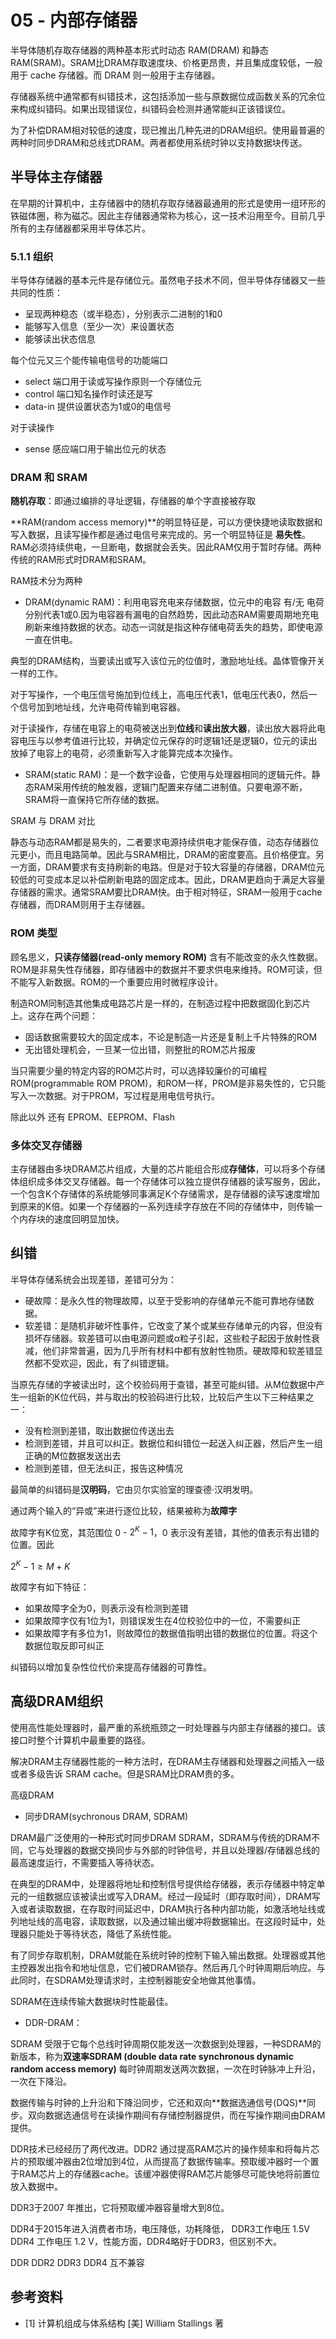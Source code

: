 # 05 - 内部存储器

半导体随机存取存储器的两种基本形式时动态 RAM(DRAM) 和静态RAM(SRAM)。SRAM比DRAM存取速度块、价格更昂贵，并且集成度较低，一般用于 cache 存储器。而 DRAM 则一般用于主存储器。

存储器系统中通常都有纠错技术，这包括添加一些与原数据位成函数关系的冗余位来构成纠错码。如果出现错误位，纠错码会检测并通常能纠正该错误位。

为了补偿DRAM相对较低的速度，现已推出几种先进的DRAM组织。使用最普遍的两种时同步DRAM和总线式DRAM。两者都使用系统时钟以支持数据块传送。

## 半导体主存储器

在早期的计算机中，主存储器中的随机存取存储器最通用的形式是使用一组环形的铁磁体圈，称为磁芯。因此主存储器通常称为核心，这一技术沿用至今。目前几乎所有的主存储器都采用半导体芯片。

### 5.1.1 组织

半导体存储器的基本元件是存储位元。虽然电子技术不同，但半导体存储器又一些共同的性质：

- 呈现两种稳态（或半稳态），分别表示二进制的1和0
- 能够写入信息（至少一次）来设置状态
- 能够读出状态信息

每个位元又三个能传输电信号的功能端口

- select 端口用于读或写操作原则一个存储位元
- control 端口知名操作时读还是写
- data-in 提供设置状态为1或0的电信号

对于读操作

- sense 感应端口用于输出位元的状态

### DRAM 和 SRAM

**随机存取**：即通过编排的寻址逻辑，存储器的单个字直接被存取

**RAM(random access memory)**的明显特征是，可以方便快捷地读取数据和写入数据，且读写操作都是通过电信号来完成的。另一个明显特征是 **易失性**。RAM必须持续供电，一旦断电，数据就会丢失。因此RAM仅用于暂时存储。两种传统的RAM形式时DRAM和SRAM。

RAM技术分为两种

- DRAM(dynamic RAM)：利用电容充电来存储数据，位元中的电容 有/无 电荷分别代表1或0.因为电容器有漏电的自然趋势，因此动态RAM需要周期地充电刷新来维持数据的状态。动态一词就是指这种存储电荷丢失的趋势，即使电源一直在供电。

典型的DRAM结构，当要读出或写入该位元的位值时，激励地址线。晶体管像开关一样的工作。

对于写操作，一个电压信号施加到位线上，高电压代表1，低电压代表0，然后一个信号加到地址线，允许电荷传输到电容器。

对于读操作，存储在电容上的电荷被送出到**位线**和**读出放大器**，读出放大器将此电容电压与以参考值进行比较，并确定位元保存的时逻辑1还是逻辑0，位元的读出放掉了电容上的电荷，必须重新写入才能算完成本次操作。

- SRAM(static RAM)：是一个数字设备，它使用与处理器相同的逻辑元件。静态RAM采用传统的触发器，逻辑门配置来存储二进制值。只要电源不断，SRAM将一直保持它所存储的数据。

SRAM 与 DRAM 对比

静态与动态RAM都是易失的，二者要求电源持续供电才能保存值，动态存储器位元更小，而且电路简单。因此与SRAM相比，DRAM的密度要高。且价格便宜。另一方面，DRAM要求有支持刷新的电路。但是对于较大容量的存储器，DRAM位元较低的可变成本足以补偿刷新电路的固定成本。因此，DRAM更趋向于满足大容量存储器的需求。通常SRAM要比DRAM快。由于相对特征，SRAM一般用于cache 存储器，而DRAM则用于主存储器。

### ROM 类型

顾名思义，**只读存储器(read-only memory ROM)** 含有不能改变的永久性数据。ROM是非易失性存储器，即存储器中的数据并不要求供电来维持。ROM可读，但不能写入新数据。ROM的一个重要应用时微程序设计。

制造ROM同制造其他集成电路芯片是一样的，在制造过程中把数据固化到芯片上。这存在两个问题：

- 固话数据需要较大的固定成本，不论是制造一片还是复制上千片特殊的ROM
- 无出错处理机会，一旦某一位出错，则整批的ROM芯片报废

当只需要少量的特定内容的ROM芯片时，可以选择较廉价的可编程ROM(programmable ROM PROM)，和ROM一样，PROM是非易失性的，它只能写入一次数据。对于PROM，写过程是用电信号执行。

除此以外 还有 EPROM、EEPROM、Flash

### 多体交叉存储器

主存储器由多块DRAM芯片组成，大量的芯片能组合形成**存储体**，可以将多个存储体组织成多体交叉存储器。每一个存储体可以独立提供存储器的读写服务，因此，一个包含K个存储体的系统能够同事满足K个存储需求，是存储器的读写速度增加到原来的K倍。如果一个存储器的一系列连续字存放在不同的存储体中，则传输一个内存块的速度回明显加快。

## 纠错

半导体存储系统会出现差错，差错可分为：

- 硬故障：是永久性的物理故障，以至于受影响的存储单元不能可靠地存储数据。
- 软差错：是随机非破坏性事件，它改变了某个或某些存储单元的内容，但没有损坏存储器。软差错可以由电源问题或α粒子引起，这些粒子起因于放射性衰减，他们非常普遍，因为几乎所有材料中都有放射性物质。硬故障和软差错显然都不受欢迎，因此，有了纠错逻辑。

当原先存储的字被读出时，这个校验码用于查错，甚至可能纠错。从M位数据中产生一组新的K位代码，并与取出的校验码进行比较，比较后产生以下三种结果之一：

- 没有检测到差错，取出数据位传送出去
- 检测到差错，并且可以纠正。数据位和纠错位一起送入纠正器，然后产生一组正确的M位数据发送出去
- 检测到差错，但无法纠正，报告这种情况

最简单的纠错码是**汉明码**，它由贝尔实验室的理查德·汉明发明。

通过两个输入的“异或”来进行逐位比较，结果被称为**故障字**

故障字有K位宽，其范围位 0 - $2^K-1$，0 表示没有差错，其他的值表示有出错的位置。因此

$2^K-1 \ge M + K$

故障字有如下特征：
- 如果故障字全为0，则表示没有检测到差错
- 如果故障字仅有1位为1，则错误发生在4位校验位中的一位，不需要纠正
- 如果故障字有多位为1，则故障位的数据值指明出错的数据位的位置。将这个数据位取反即可纠正

纠错码以增加复杂性位代价来提高存储器的可靠性。

## 高级DRAM组织

使用高性能处理器时，最严重的系统瓶颈之一时处理器与内部主存储器的接口。该接口时整个计算机中最重要的路径。

解决DRAM主存储器性能的一种方法时，在DRAM主存储器和处理器之间插入一级或者多级告诉 SRAM cache。但是SRAM比DRAM贵的多。

高级DRAM

- 同步DRAM(sychronous DRAM, SDRAM)

DRAM最广泛使用的一种形式时同步DRAM SDRAM，SDRAM与传统的DRAM不同，它与处理器的数据交换同步与外部的时钟信号，并且以处理器/存储器总线的最高速度运行，不需要插入等待状态。

在典型的DRAM中，处理器将地址和控制信号提供给存储器，表示存储器中特定单元的一组数据应该被读出或写入DRAM。经过一段延时（即存取时间），DRAM写入或者读取数据，在存取时间延迟中，DRAM执行各种内部功能，如激活地址线或列地址线的高电容，读取数据，以及通过输出缓冲将数据输出。在这段时延中，处理器只能处于等待状态，降低了系统性能。

有了同步存取机制，DRAM就能在系统时钟的控制下输入输出数据。处理器或其他主控器发出指令和地址信息，它们被DRAM锁存。然后再几个时钟周期后响应。与此同时，在SDRAM处理请求时，主控制器能安全地做其他事情。

SDRAM在连续传输大数据块时性能最佳。

- DDR-DRAM：

SDRAM 受限于它每个总线时钟周期仅能发送一次数据到处理器，一种SDRAM的新版本，称为**双速率SDRAM (double data rate synchronous dynamic random access memory)** 每时钟周期发送两次数据，一次在时钟脉冲上升沿，一次在下降沿。

数据传输与时钟的上升沿和下降沿同步，它还和双向**数据选通信号(DQS)**同步。双向数据选通信号在读操作期间有存储控制器提供，而在写操作期间由DRAM提供。

DDR技术已经经历了两代改进。DDR2 通过提高RAM芯片的操作频率和将每片芯片的预取缓冲器由2位增加到4位，从而提高了数据传输率。预取缓冲器时一个置于RAM芯片上的存储器cache。该缓冲器使得RAM芯片能够尽可能快地将前置位放入数据中。

DDR3于2007 年推出，它将预取缓冲器容量增大到8位。

DDR4于2015年进入消费者市场，电压降低，功耗降低， DDR3工作电压 1.5V DDR4 工作电压 1.2 V，性能方面，DDR4略好于DDR3，但区别不大。

DDR DDR2 DDR3 DDR4 互不兼容

## 参考资料

- [1] 计算机组成与体系结构 [美] William Stallings 著
